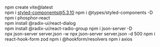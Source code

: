  npm create vite@latest   
 npm i styled-components@5.3.10 
 npm i @types/styled-components -D  
 npm i phosphor-react   
 npm install @radix-ui/react-dialog   
 npm install @radix-ui/react-radio-group
 npm i json-server -D  
 npx json-server server.json -w
 npx json-server server.json -d 500
 npm i react-hook-form zod
 npm i @hookform/resolvers
 npm i axios